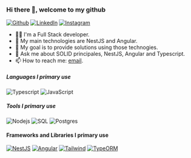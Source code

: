 ### Hi there 👋, welcome to my github 

[![Github][github-shield]][author-github]
[![LinkedIn][linkedin-shield]][author-linkedin]
[![Instagram][instagram-shield]][author-instagram]

- 🧑‍💻 I'm a Full Stack developer.
- 👯 My main technologies are NestJS and Angular.
- 💪 My goal is to provide solutions using those technogies.
- 💬 Ask me about SOLID principales, NestJS, Angular and Typescript.
- 📫 How to reach me: [email](mailto:mohamed.birali@outlook.com).

##### Languages I primary use

![Typescript](https://img.shields.io/badge/-Typescript-000000?style=flat&logo=Typescript&logoColor=6f97cc)
![JavaScript](https://img.shields.io/badge/-Javascript-000000?style=flat&logo=JavaScript)

##### Tools I primary use
![Nodejs](https://img.shields.io/badge/-Node.js-000000?style=flat&logo=node.js)
![SQL](https://img.shields.io/badge/-SQL-000000?style=flat&logo=mysql&logoColor=fffff)
![Postgres](https://img.shields.io/badge/-postgresql-000000?style=flat&logo=postgresql&logoColor=fffff)

#### Frameworks and Libraries I primary use

[![NestJS](https://img.shields.io/badge/-Nest-000000?style=flat&logo=NestJS&logoColor=ed1543)](https://nestjs.com/)
[![Angular](https://img.shields.io/badge/-Angular-000000?style=flat&logo=Angular&logoColor=dd0132)](https://angular.io/)
[![Tailwind](https://img.shields.io/badge/-Tailwind-000000?style=flat&logo=Tailwindcss)](https://tailwindcss.com/)
[![TypeORM](https://img.shields.io/badge/-TypeORM-000000?style=flat&logo=#)](https://typeorm.io/#/)

[github-shield]: https://img.shields.io/badge/GitHub-100000?style=for-the-badge&logo=github&logoColor=white
[linkedin-shield]: https://img.shields.io/badge/LinkedIn-0077B5?style=for-the-badge&logo=linkedin&logoColor=white
[instagram-shield]: https://img.shields.io/badge/Instagram-E4405F?style=for-the-badge&logo=instagram&logoColor=white

[author-linkedin]: https://www.linkedin.com/in/mohamed-birali/
[author-instagram]: https://www.instagram.com/mohamed_birali/
[author-github]: https://github.com/mohamedpierre

